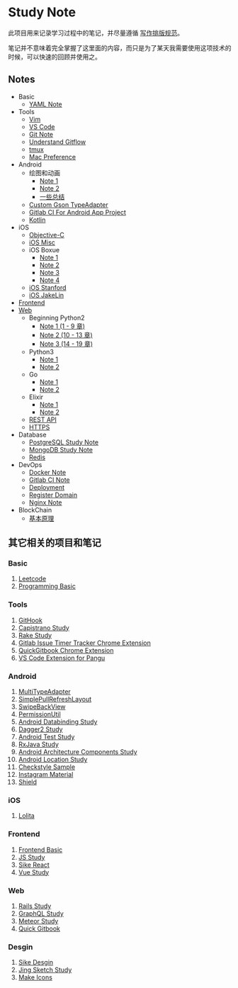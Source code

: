 # Study Note

此项目用来记录学习过程中的笔记，并尽量遵循 [写作排版规范](basic/copywriting-guideline.md)。

笔记并不意味着完全掌握了这里面的内容，而只是为了某天我需要使用这项技术的时候，可以快速的回顾并使用之。

## Notes

* Basic
    * [YAML Note](basic/yaml-note.md)
* Tools
    * [Vim](tools/vim.md)
    * [VS Code](tools/vscode.md)
    * [Git Note](tools/git-note.md)
    * [Understand Gitflow](./tools/understand-git-flow.md)
    * [tmux](tools/tmux.md)
    * [Mac Preference](tools/mac-preferences.md)
* Android
    * 绘图和动画
        * [Note 1](android/custom-view/note-1.md)
        * [Note 2](android/custom-view/note-2.md)
        * [一些总结](android/custom-view/summary.md)
    * [Custom Gson TypeAdapter](android/gson-adapter.md)
    * [Gitlab CI For Android App Project](android/gitlab-ci-for-android-app-project.md)
    * [Kotlin](android/kotlin/kotlin-note-1.md)
* iOS
    * [Objective-C](ios/objective-c.md)
    * [iOS Misc](ios/ios-misc.md)
    * iOS Boxue
        * [Note 1](ios/ios-boxue/note-1.md)
        * [Note 2](ios/ios-boxue/note-2.md)
        * [Note 3](ios/ios-boxue/note-3.md)
        * [Note 4](ios/ios-boxue/note-4.md)
    * [iOS Stanford](ios/ios-stanford-note.md)
    * [iOS JakeLin](ios/ios-jakelin.md)
* [Frontend](frontend/frontend-readme.md)
* [Web](web/web-readme.md)
    * Beginning Python2
        * [Note 1 (1 - 9 章)](web/beginning-python2/note-1.md)
        * [Note 2 (10 - 13 章)](web/beginning-python2/note-2.md)
        * [Note 3 (14 - 19 章)](web/beginning-python2/note-3.md)
    * Python3
        * [Note 1](web/python3/note-1.md)
        * [Note 2](web/python3/note-2.md)
    * Go
        * [Note 1](web/go/note-1.md)
        * [Note 2](web/go/note-2.md)
    * Elixir
        * [Note 1](web/elixir/elixir-note-1.md)
        * [Note 2](web/elixir/elixir-note-2.md)
    * [REST API](web/rest-api.md)
    * [HTTPS](web/https-note.md)
* Database
    * [PostgreSQL Study Note](database/postgresql-study-note.md)
    * [MongoDB Study Note](database/mongodb-study-note.md)
    * [Redis](database/redis-note.md)
* DevOps
    * [Docker Note](dev-ops/docker-note.md)
    * [Gitlab CI Note](dev-ops/gitlab-ci-note.md)
    * [Deployment](dev-ops/deployment.md)
    * [Register Domain](dev-ops/register-domain.md)
    * [Nginx Note](dev-ops/nginx-note.md)
* BlockChain
    * [基本原理](blockchain/blockchain-basic-note.md)

## 其它相关的项目和笔记

### Basic

1. [Leetcode](https://github.com/baurine/leetcode)
1. [Programming Basic](https://github.com/baurine/programming-basic)

### Tools

1. [GitHook](https://github.com/baurine/githook)
1. [Capistrano Study](https://github.com/baurine/capistrano-study)
1. [Rake Study](https://github.com/baurine/rake-study)
1. [Gitlab Issue Timer Tracker Chrome Extension](https://github.com/baurine/gitlab-issue-time-tracker-ext)
1. [QuickGitbook Chrome Extension](https://github.com/baurine/quick-gitbook-chrome-extension)
1. [VS Code Extension for Pangu](https://github.com/baurine/vscode-pangu)

### Android

1. [MultiTypeAdapter](https://github.com/baurine/multi-type-adapter)
1. [SimplePullRefreshLayout](https://github.com/baurine/simple-pull-refresh-layout)
1. [SwipeBackView](https://github.com/baurine/swipebackview)
1. [PermissionUtil](https://github.com/baurine/permission-util)
1. [Android Databinding Study](https://github.com/baurine/android-data-binding-study)
1. [Dagger2 Study](https://github.com/baurine/dagger2-study)
1. [Android Test Study](https://github.com/baurine/android-test-study)
1. [RxJava Study](https://github.com/baurine/rxjava-study)
1. [Android Architecture Components Study](https://github.com/baurine/architecture-components-study)
1. [Android Location Study](https://github.com/baurine/android-location-study)
1. [Checkstyle Sample](https://github.com/baurine/checkstyle-sample)
1. [Instagram Material](https://github.com/baurine/instagram-material)
1. [Shield](https://github.com/baurine/shield)

### iOS

1. [Lolita](https://github.com/baurine/lolita)

### Frontend

1. [Frontend Basic](https://github.com/baurine/frontend-basic)
1. [JS Study](https://github.com/baurine/js-study)
1. [Sike React](https://github.com/baurine/sike-react)
1. [Vue Study](https://github.com/baurine/vue-study)

### Web

1. [Rails Study](https://github.com/baurine/rails-study)
1. [GraphQL Study](https://github.com/baurine/graphql-study)
1. [Meteor Study](https://github.com/baurine/meteor-study)
1. [Quick Gitbook](https://github.com/baurine/quick-gitbook)

### Desgin

1. [Sike Desgin](https://github.com/baurine/sike-design)
1. [Jing Sketch Study](https://github.com/baurine/jing-sketch-xcode)
1. [Make Icons](https://github.com/baurine/makeicons)
